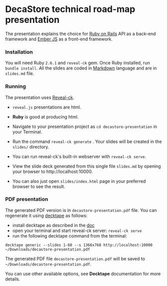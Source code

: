 # DecaStore technical road-map presentation

The presentation explains the choice for [Ruby on Rails](http://rubyonrails.org/) API as a back-end framework and [Ember JS](https://emberjs.com/) as a front-end framework.

### Installation

You will need Ruby `2.6.1` and `reveal-ck` gem.
Once Ruby installed, run `bundle install`.
All the slides are coded in [Markdown](https://guides.github.com/features/mastering-markdown/#what) language and are in `slides.md` file.

### Running

The presentation uses [Reveal-ck](http://jedcn.github.io/reveal-ck/).

- `reveal.js`  presentations are html.
- __Ruby__ is good at producing html.

- Navigate to your presentation project as `cd decastore-presentation` in your Terminal.
- Run the command `reveal-ck generate` . Your slides will be created in the `slides/` directory.
- You can run reveal-ck's built-in webserver with `reveal-ck serve`.
- View the slide deck generated from this single file `slides.md` by opening your browser to http://localhost:10000.
- You can also just open `slides/index.html` page in your preferred browser to see the result.

### PDF presentation

The generated PDF version is in `decastore-presentation.pdf` file.
You can regenerate it using [decktape](https://github.com/astefanutti/decktape) as follows:

- install decktape as described in the [doc](https://github.com/astefanutti/decktape/blob/master/README.adoc)
- open your terminal and start reveal-ck server: `reveal-ck serve`
- run the following decktape command from the terminal:
```
decktape generic --slides 1-60 --s 1366x768 http://localhost:10000 ~/Downloads/decastore-presentation.pdf
```
 The generated PDF file `decastore-presentation.pdf` will be saved to `~/Downloads/decastore-presentation.pdf`.

 You can use other available options, see **Decktape** documentation for more details.
